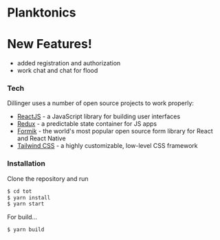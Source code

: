 # Planktonics

# New Features!

  - added registration and authorization
  - work chat and chat for flood

### Tech

Dillinger uses a number of open source projects to work properly:

* [ReactJS] - a JavaScript library for building user interfaces
* [Redux] - a predictable state container for JS apps
* [Formik] - the world's most popular open source form library for React and React Native
* [Tailwind CSS] - a highly customizable, low-level CSS framework

### Installation

Clone the repository and run

```sh
$ cd tot
$ yarn install
$ yarn start
```

For build...

```sh
$ yarn build
```

   [ReactJS]: <https://reactjs.org/>
   [Redux]: <https://redux.js.org/>
   [Formik]: <https://formik.org/>
   [Tailwind CSS]: <https://tailwindcss.com/>
